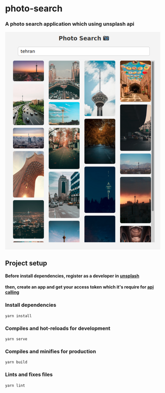 # photo-search

### A photo search application which using unsplash api

![](./doc/img.png)

## Project setup

#### Before install dependencies, register as a developer in [unsplash](https://unsplash.com/developers)

#### then, create an app and get your access token which it's require for [api calling](./src/components/TheSearchForm.vue#L15)

### Install dependencies
```
yarn install
```

### Compiles and hot-reloads for development

```
yarn serve
```

### Compiles and minifies for production

```
yarn build
```

### Lints and fixes files

```
yarn lint
```